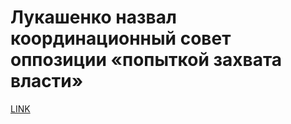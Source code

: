 # Лукашенко назвал координационный совет оппозиции «попыткой захвата власти»



[LINK](https://varlamov.ru/4000237.html)